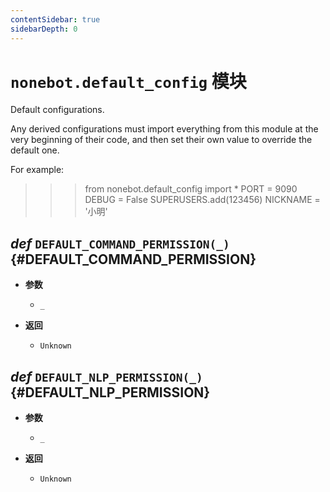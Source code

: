 ```yaml
---
contentSidebar: true
sidebarDepth: 0
---
```


# `nonebot.default_config` 模块

Default configurations.

Any derived configurations must import everything from this module
at the very beginning of their code, and then set their own value
to override the default one.

For example:

>>> from nonebot.default_config import *
>>> PORT = 9090
>>> DEBUG = False
>>> SUPERUSERS.add(123456)
>>> NICKNAME = '小明'

## _def_ `DEFAULT_COMMAND_PERMISSION(_)` {#DEFAULT_COMMAND_PERMISSION}

- **参数**

    - `_`

- **返回**

    - `Unknown`

## _def_ `DEFAULT_NLP_PERMISSION(_)` {#DEFAULT_NLP_PERMISSION}

- **参数**

    - `_`

- **返回**

    - `Unknown`